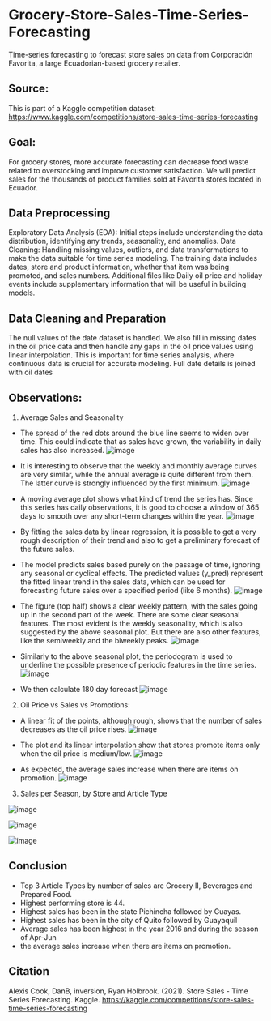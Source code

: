 # Grocery-Store-Sales-Time-Series-Forecasting
Time-series forecasting to forecast store sales on data from Corporación Favorita, a large Ecuadorian-based grocery retailer.

## Source:
This is part of a Kaggle competition dataset: https://www.kaggle.com/competitions/store-sales-time-series-forecasting

## Goal:
For grocery stores, more accurate forecasting can decrease food waste related to overstocking and improve customer satisfaction. 
We  will predict sales for the thousands of product families sold at Favorita stores located in Ecuador. 

## Data Preprocessing
Exploratory Data Analysis (EDA): Initial steps include understanding the data distribution, identifying any trends, seasonality, and anomalies.
Data Cleaning: Handling missing values, outliers, and data transformations to make the data suitable for time series modeling.
The training data includes dates, store and product information, whether that item was being promoted, and sales numbers. 
Additional files  like Daily oil price and holiday events include supplementary information that will be useful in building models.

## Data Cleaning and Preparation
The null values of the date dataset is handled.
We also fill in missing dates in the oil price data and then handle any gaps in the oil price values using linear interpolation. 
This is important for time series analysis, where continuous data is crucial for accurate modeling.
Full date details is joined with oil dates


## Observations:
1. Average Sales and Seasonality

- The spread of the red dots around the blue line seems to widen over time. This could indicate that as sales have grown, the variability in daily sales has also increased.
![image](https://github.com/user-attachments/assets/e94bab1e-5e22-4ee5-adb0-e06911aea9c8)


- It is interesting to observe that the weekly and monthly average curves are very similar, while the annual average is quite different from them. The latter curve is strongly influenced by the first minimum.
![image](https://github.com/user-attachments/assets/d719c43f-e29d-4064-99e1-c379ca52ea22)

- A moving average plot shows what kind of trend the series has. Since this series has daily observations, it is good to choose a window of 365 days to smooth over any short-term changes within the year.
![image](https://github.com/user-attachments/assets/3de15e1e-cc92-4cb5-a922-7b0878f36be3)

- By fitting the sales data by linear regression, it is possible to get a very rough description of their trend and also to get a preliminary forecast of the future sales.
- The model predicts sales based purely on the passage of time, ignoring any seasonal or cyclical effects. The predicted values (y_pred) represent the fitted linear trend in the sales data, which can be used for forecasting future sales over a specified period (like 6 months).
![image](https://github.com/user-attachments/assets/745da394-27ab-480f-9f89-46a5cac675ad)

- The figure (top half) shows a clear weekly pattern, with the sales going up in the second part of the week.
There are some clear seasonal features. The most evident is the weekly seasonality, which is also suggested by the above seasonal plot. 
But there are also other features, like the semiweekly and the biweekly peaks.
![image](https://github.com/user-attachments/assets/b3e346e2-2220-4d74-8aaf-a32c194461df)

- Similarly to the above seasonal plot, the periodogram is used to underline the possible presence of periodic features in the time series.
![image](https://github.com/user-attachments/assets/a8ca17cd-c9b1-4041-8509-57311ddeb2a8)

- We then calculate 180 day forecast
![image](https://github.com/user-attachments/assets/84b5f830-6eff-4ab9-8691-5d2fe1579664)

2. Oil Price vs Sales vs Promotions:

-  A linear fit of the points, although rough, shows that the number of sales decreases as the oil price rises.
![image](https://github.com/user-attachments/assets/47555c17-7b71-4221-a35e-e84bce7649ce)

- The plot and its linear interpolation show that stores promote items only when the oil price is medium/low.
![image](https://github.com/user-attachments/assets/9e192f51-92b7-4df7-9392-f580bea88054)

- As expected, the average sales increase when there are items on promotion.
![image](https://github.com/user-attachments/assets/484883cf-6ec2-4004-bfc5-fc69652ee164)


3. Sales per Season, by Store and Article Type

![image](https://github.com/user-attachments/assets/a23783b4-1510-4b40-805d-1468627714f1)

![image](https://github.com/user-attachments/assets/e0bfc94c-18e6-4e26-b5af-46170d67d87f)

![image](https://github.com/user-attachments/assets/76b74529-568b-4f99-8994-911d02395e6a)

## Conclusion
- Top 3 Article Types by number of sales are Grocery II, Beverages and Prepared Food.
- Highest performing store is 44.
- Highest sales has been in the state Pichincha followed by Guayas.
- Highest sales has been in the city of Quito followed by Guayaquil
- Average sales has been highest in the year 2016 and during the season of Apr-Jun
- the average sales increase when there are items on promotion.


## Citation
Alexis Cook, DanB, inversion, Ryan Holbrook. (2021). Store Sales - Time Series Forecasting. Kaggle. https://kaggle.com/competitions/store-sales-time-series-forecasting
